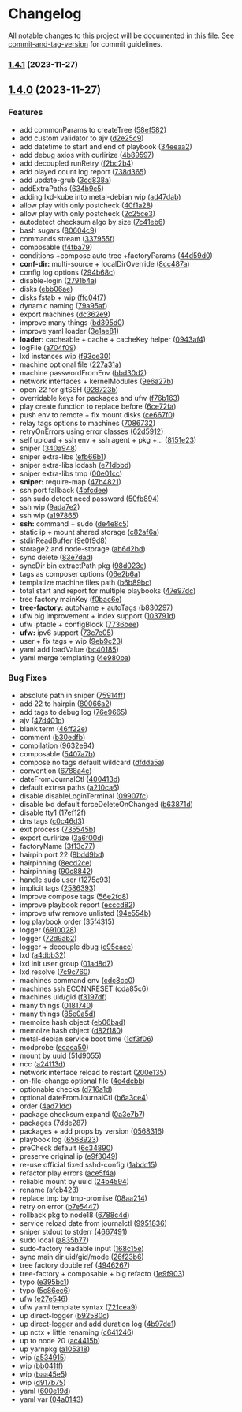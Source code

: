 # Changelog

All notable changes to this project will be documented in this file. See [commit-and-tag-version](https://github.com/absolute-version/commit-and-tag-version) for commit guidelines.

### [1.4.1](https://codeberg.org/devthefuture/foundernetes/compare/v1.4.0...v1.4.1) (2023-11-27)

## [1.4.0](https://codeberg.org/devthefuture/foundernetes/compare/v1.3.1...v1.4.0) (2023-11-27)


### Features

* add commonParams to createTree ([58ef582](https://codeberg.org/devthefuture/foundernetes/commit/58ef582d8b058144dc69de4bd4b7bf5778480cc3))
* add custom validator to ajv ([d2e25c9](https://codeberg.org/devthefuture/foundernetes/commit/d2e25c96dc6da4c54b2b413cc279fa53f7672bbe))
* add datetime to start and end of playbook ([34eeaa2](https://codeberg.org/devthefuture/foundernetes/commit/34eeaa27511c7fc6b3a0fde7982cde90633d7964))
* add debug axios with curlirize ([4b89597](https://codeberg.org/devthefuture/foundernetes/commit/4b895979a682ce4ceadce842a6bc1a8665d98c9a))
* add decoupled runRetry ([f2bc2b4](https://codeberg.org/devthefuture/foundernetes/commit/f2bc2b42241cb43209b2d6edaf3e8ca8941f6029))
* add played count log report ([738d365](https://codeberg.org/devthefuture/foundernetes/commit/738d3652f842ee372352d0b327cb32da762caed7))
* add update-grub ([3cd838a](https://codeberg.org/devthefuture/foundernetes/commit/3cd838a569bd851bfc83dfba80329c033c4c299f))
* addExtraPaths ([634b9c5](https://codeberg.org/devthefuture/foundernetes/commit/634b9c5b2ce4af2ea0f0a5a34dcebc28ca51a250))
* adding lxd-kube into metal-debian wip ([ad47dab](https://codeberg.org/devthefuture/foundernetes/commit/ad47dab5c075cb8540c36bbca0bdf585272eab91))
* allow play with only postcheck ([40f1a28](https://codeberg.org/devthefuture/foundernetes/commit/40f1a28dc113565a003d6bd56466a8d60231a322))
* allow play with only postcheck ([2c25ce3](https://codeberg.org/devthefuture/foundernetes/commit/2c25ce398c40c30925824a6bde9c49967fd35d37))
* autodetect checksum algo by size ([7c41eb6](https://codeberg.org/devthefuture/foundernetes/commit/7c41eb6497a3c2a76dd6b13b2277de863671630a))
* bash sugars ([80604c9](https://codeberg.org/devthefuture/foundernetes/commit/80604c96e6cced118657dce77590289601edf1b4))
* commands stream ([337955f](https://codeberg.org/devthefuture/foundernetes/commit/337955f931a75eac0326903e4cb22230cca52b7f))
* composable ([f4fba79](https://codeberg.org/devthefuture/foundernetes/commit/f4fba79cdc813b6bed269227c72c89b86bd43cc4))
* conditions +compose auto tree +factoryParams ([44d59d0](https://codeberg.org/devthefuture/foundernetes/commit/44d59d0ba9af6a929ee0990fc8f9e634b25839ac))
* **conf-dir:** multi-source + localDirOverride ([8cc487a](https://codeberg.org/devthefuture/foundernetes/commit/8cc487a8a9928fa5103d87516b5fa4937c890369))
* config log options ([294b68c](https://codeberg.org/devthefuture/foundernetes/commit/294b68cb4a132f3db03811b23535073c5c6ddbcc))
* disable-login ([2791b4a](https://codeberg.org/devthefuture/foundernetes/commit/2791b4a76b980a67b2bc99a5f71acd02885cc4e8))
* disks ([ebb06ae](https://codeberg.org/devthefuture/foundernetes/commit/ebb06aed24ed5d8f72b11da7673e2d4c40f4f189))
* disks fstab + wip ([ffc04f7](https://codeberg.org/devthefuture/foundernetes/commit/ffc04f7797089e0b5237614655ddd470ec368f7f))
* dynamic naming ([79a95af](https://codeberg.org/devthefuture/foundernetes/commit/79a95af0258bb68d1d0c65aba2ef74c146fb29ff))
* export machines ([dc362e9](https://codeberg.org/devthefuture/foundernetes/commit/dc362e96ddaf1d4ace4ca1e36a8d3632be2b537a))
* improve many things ([bd395d0](https://codeberg.org/devthefuture/foundernetes/commit/bd395d08ccb98d5f7600303687878cd0bdd8b57d))
* improve yaml loader ([3e1ae81](https://codeberg.org/devthefuture/foundernetes/commit/3e1ae8131fed39397ea70c9a7869b4e75da4dae8))
* **loader:** cacheable + cache + cacheKey helper ([0943af4](https://codeberg.org/devthefuture/foundernetes/commit/0943af4bebb862b6b296a66b872903abdb327e50))
* logFile ([a704f09](https://codeberg.org/devthefuture/foundernetes/commit/a704f09358cbd5d37d7eb0635703aa7b0103686a))
* lxd instances wip ([f93ce30](https://codeberg.org/devthefuture/foundernetes/commit/f93ce3063aa9b18d7cb3410b0da7ad4f748a0559))
* machine optional file ([227a31a](https://codeberg.org/devthefuture/foundernetes/commit/227a31aa6d5fcd3e1ce50ca519d05255bc6b869a))
* machine passwordFromEnv ([bbd30d2](https://codeberg.org/devthefuture/foundernetes/commit/bbd30d24844dbc002c5e4900e54611e34f999d7a))
* network interfaces + kernelModules ([9e6a27b](https://codeberg.org/devthefuture/foundernetes/commit/9e6a27b2378e0f2424c6b639c334f738dcbd788a))
* open 22 for gitSSH ([928723b](https://codeberg.org/devthefuture/foundernetes/commit/928723b9ef3cb1ae3674d68c38b16616a2d0f5a1))
* overridable keys for packages and ufw ([f76b163](https://codeberg.org/devthefuture/foundernetes/commit/f76b163f13b0d2e64b068f513fe1c741c1850e3d))
* play create function to replace before ([6ce72fa](https://codeberg.org/devthefuture/foundernetes/commit/6ce72fa55c4d432fe60046faf89f22719c236330))
* push env to remote + fix mount disks ([ce667f0](https://codeberg.org/devthefuture/foundernetes/commit/ce667f0c37c22c47193620ea8c96eff2608663d9))
* relay tags options to machines ([7086732](https://codeberg.org/devthefuture/foundernetes/commit/7086732fb17aa11e16acbff630ee2039335e3b64))
* retryOnErrors using error classes ([62d5912](https://codeberg.org/devthefuture/foundernetes/commit/62d59123dd9b8b737bd7c9c6899839c00f3e8033))
* self upload + ssh env + ssh agent + pkg +... ([8151e23](https://codeberg.org/devthefuture/foundernetes/commit/8151e238e81527eb196aaf01639e8086bf4c3735))
* sniper ([340a948](https://codeberg.org/devthefuture/foundernetes/commit/340a948db5bfdbfd81d06e51ae2b36c3779c808f))
* sniper extra-libs ([efb66b1](https://codeberg.org/devthefuture/foundernetes/commit/efb66b1cfe0efe6e9c0d2a227711423c75ed6f71))
* sniper extra-libs lodash ([e71dbbd](https://codeberg.org/devthefuture/foundernetes/commit/e71dbbdf713d1162fcfb8e430ae759673c430f13))
* sniper extra-libs tmp ([00e01cc](https://codeberg.org/devthefuture/foundernetes/commit/00e01cccac48ceaf2096759c1bc0ebe592beca79))
* **sniper:** require-map ([47b4821](https://codeberg.org/devthefuture/foundernetes/commit/47b4821c0e58e97d8ea529cafd04a71779787394))
* ssh port fallback ([4bfcdee](https://codeberg.org/devthefuture/foundernetes/commit/4bfcdee310de00b5387536e32c06bbd918f77c32))
* ssh sudo detect need password ([50fb894](https://codeberg.org/devthefuture/foundernetes/commit/50fb894982a6ffa32618bdd3519a03901b9026c4))
* ssh wip ([9ada7e2](https://codeberg.org/devthefuture/foundernetes/commit/9ada7e29c706b4da353814698203c512d7ffaa46))
* ssh wip ([a197865](https://codeberg.org/devthefuture/foundernetes/commit/a19786569bbadacbd0bd594b095ece587d14b637))
* **ssh:** command + sudo ([de4e8c5](https://codeberg.org/devthefuture/foundernetes/commit/de4e8c573453b84eef9a9cf852b6eda14fc9d547))
* static ip + mount shared storage ([c82af6a](https://codeberg.org/devthefuture/foundernetes/commit/c82af6a54e02bd13239bc94065f244045f09f228))
* stdinReadBuffer ([9e0f9d8](https://codeberg.org/devthefuture/foundernetes/commit/9e0f9d836df47ffd1f9039162e1a58d8e4a94a45))
* storage2 and node-storage ([ab6d2bd](https://codeberg.org/devthefuture/foundernetes/commit/ab6d2bdd85acc02db2145cddd8bc65eeece253d0))
* sync delete ([83e7dad](https://codeberg.org/devthefuture/foundernetes/commit/83e7dad1975ff96ee66acc7bea6ebc11cdd2bfd2))
* syncDir bin extractPath pkg ([98d023e](https://codeberg.org/devthefuture/foundernetes/commit/98d023e1000a792f4990fd71ec2987ad3f8ea1e1))
* tags as composer options ([06e2b6a](https://codeberg.org/devthefuture/foundernetes/commit/06e2b6afba6e3e77135501642525400954bf9504))
* templatize machine files path ([b6b89bc](https://codeberg.org/devthefuture/foundernetes/commit/b6b89bc1048d0ece7cf178217a6c422734eb6cad))
* total start and report for multiple playbooks ([47e97dc](https://codeberg.org/devthefuture/foundernetes/commit/47e97dc04988ca552232d7e7d265e20fa25dc683))
* tree factory mainKey ([f0bac6e](https://codeberg.org/devthefuture/foundernetes/commit/f0bac6ef9d321c71fbc852cf393cdc354ada91da))
* **tree-factory:** autoName + autoTags ([b830297](https://codeberg.org/devthefuture/foundernetes/commit/b83029748034af8d6a3a1a0f2ca78557851b789c))
* ufw big improvement + index support ([103791d](https://codeberg.org/devthefuture/foundernetes/commit/103791d9edc6185541730bf472ea47c10b47696a))
* ufw iptable + configBlock ([7736bee](https://codeberg.org/devthefuture/foundernetes/commit/7736bee1e0004cb9db3df41978e5882b9b864106))
* **ufw:** ipv6 support ([73e7e05](https://codeberg.org/devthefuture/foundernetes/commit/73e7e05b71dd9804242c34d09c208b63a28a020e))
* user + fix tags + wip ([9eb9c23](https://codeberg.org/devthefuture/foundernetes/commit/9eb9c234968c2aaedb806bd22d86da4557e0fd7c))
* yaml add loadValue ([bc40185](https://codeberg.org/devthefuture/foundernetes/commit/bc4018591dd380eabf8568b5b773738f1ffe763c))
* yaml merge templating ([4e980ba](https://codeberg.org/devthefuture/foundernetes/commit/4e980ba4f93da92866af985755e13794fe735252))


### Bug Fixes

* absolute path in sniper ([75914ff](https://codeberg.org/devthefuture/foundernetes/commit/75914ffde1b6b0fc40bc7d3d09ef64b4ba871908))
* add 22 to hairpin ([80066a2](https://codeberg.org/devthefuture/foundernetes/commit/80066a227767f5f107ca959685418c2f8938c404))
* add tags to debug log ([76e9665](https://codeberg.org/devthefuture/foundernetes/commit/76e9665906ba7e24f880a88ec4068d172eeccdaa))
* ajv ([47d401d](https://codeberg.org/devthefuture/foundernetes/commit/47d401dedbb920ed262c3336f9f7626180605831))
* blank term ([46ff22e](https://codeberg.org/devthefuture/foundernetes/commit/46ff22ef892b2c96c653a3622004cddf8038fe43))
* comment ([b30edfb](https://codeberg.org/devthefuture/foundernetes/commit/b30edfba5bb7130046eecb504d66ed22dea6afb9))
* compilation ([9632e94](https://codeberg.org/devthefuture/foundernetes/commit/9632e9453e16e4711d93b1b719abc9bdd019ff6c))
* composable ([5407a7b](https://codeberg.org/devthefuture/foundernetes/commit/5407a7b867978ceb824420aca4e293c79ea84eed))
* compose no tags default wildcard ([dfdda5a](https://codeberg.org/devthefuture/foundernetes/commit/dfdda5a656168967958d4a9210ecfc740ae33e17))
* convention ([6788a4c](https://codeberg.org/devthefuture/foundernetes/commit/6788a4cfcd26c9e310b7eb0f0be2070b08bebf10))
* dateFromJournalCtl ([400413d](https://codeberg.org/devthefuture/foundernetes/commit/400413d4797b1b2549cc4ce4f281ec31d1fa234d))
* default extrea paths ([a210ca6](https://codeberg.org/devthefuture/foundernetes/commit/a210ca6b785a1693f5209039e8ac05e3b274ff95))
* disable disableLoginTerminal ([09907fc](https://codeberg.org/devthefuture/foundernetes/commit/09907fc4f0ba9de99c18e3bfaf66406d49501af5))
* disable lxd default forceDeleteOnChanged ([b63871d](https://codeberg.org/devthefuture/foundernetes/commit/b63871d1a544315d8093862641243d0f8dbf5c4e))
* disable tty1 ([17ef12f](https://codeberg.org/devthefuture/foundernetes/commit/17ef12f8691c63cabce13aad09629def6adffb06))
* dns tags ([c0c46d3](https://codeberg.org/devthefuture/foundernetes/commit/c0c46d322a2822d6cd8896afb50a554eee1d4cde))
* exit process ([735545b](https://codeberg.org/devthefuture/foundernetes/commit/735545bb8f80c4c71f79dc5c957be39325406a71))
* export curlirize ([3a6f00d](https://codeberg.org/devthefuture/foundernetes/commit/3a6f00d64d7c1ce2d668a9fec9645b7d7ef89029))
* factoryName ([3f13c77](https://codeberg.org/devthefuture/foundernetes/commit/3f13c77b5fd0910bebe7ffad6f37939a48dcb496))
* hairpin port 22 ([8bdd9bd](https://codeberg.org/devthefuture/foundernetes/commit/8bdd9bd7c776edf56300aeb2dd2936b85c40092e))
* hairpinning ([8ecd2ce](https://codeberg.org/devthefuture/foundernetes/commit/8ecd2ce4d7638226f71ed540ea038d88dcf18fe3))
* hairpinning ([90c8842](https://codeberg.org/devthefuture/foundernetes/commit/90c88421c06322ca362d57f85292f6c483ba3f5e))
* handle sudo user ([1275c93](https://codeberg.org/devthefuture/foundernetes/commit/1275c93df58761e2b7a9150e99a174baf0258c80))
* implicit tags ([2586393](https://codeberg.org/devthefuture/foundernetes/commit/2586393f850cf366b7dca597f34c8c1d65cc534d))
* improve compose tags ([56e2fd8](https://codeberg.org/devthefuture/foundernetes/commit/56e2fd814e84f31ec08a2968957f047041b7c375))
* improve playbook report ([ecccd82](https://codeberg.org/devthefuture/foundernetes/commit/ecccd82e2c8d8a0b0cd035c466505590dc346aef))
* improve ufw remove unlisted ([94e554b](https://codeberg.org/devthefuture/foundernetes/commit/94e554b6b874eed2e1175693285dd2c335204ee9))
* log playbook order ([35f4315](https://codeberg.org/devthefuture/foundernetes/commit/35f4315e35053dc89c2ed8e2b673753b6c5aa640))
* logger ([6910028](https://codeberg.org/devthefuture/foundernetes/commit/6910028d342d48491c837a88ea1d43c6bae21612))
* logger ([72d9ab2](https://codeberg.org/devthefuture/foundernetes/commit/72d9ab211df4d29ab382365793845d423cbde02b))
* logger + decouple dbug ([e95cacc](https://codeberg.org/devthefuture/foundernetes/commit/e95cacc3670d0b1e4a43bae3f540c0d301871f34))
* lxd ([a4dbb32](https://codeberg.org/devthefuture/foundernetes/commit/a4dbb324189869d6884c6e2ddc8571a47f3459f5))
* lxd init user group ([01ad8d7](https://codeberg.org/devthefuture/foundernetes/commit/01ad8d7082ce84eb869de9a7fcc872dfea1cc27b))
* lxd resolve ([7c9c760](https://codeberg.org/devthefuture/foundernetes/commit/7c9c760f789700833a9ad37e05428ac19a8de0b0))
* machines command env ([cdc8cc0](https://codeberg.org/devthefuture/foundernetes/commit/cdc8cc040e1e70f3f636a2502363303867679eba))
* machines ssh ECONNRESET ([cda85c6](https://codeberg.org/devthefuture/foundernetes/commit/cda85c6609f9ee0ef8f10ab6370e5c5c82fe539a))
* machines uid/gid ([f3197df](https://codeberg.org/devthefuture/foundernetes/commit/f3197dfab134cbe0ca2334569706d9ec2ecf69ba))
* many things ([0181740](https://codeberg.org/devthefuture/foundernetes/commit/01817405a7540746e82da6a94cdbb6e316e7e233))
* many things ([85e0a5d](https://codeberg.org/devthefuture/foundernetes/commit/85e0a5d3841fb5cea99df580d68f1b2aa31bb018))
* memoize hash object ([eb06bad](https://codeberg.org/devthefuture/foundernetes/commit/eb06bad444fe7390ed9a843c2b04d085cc3a227d))
* memoize hash object ([d82f180](https://codeberg.org/devthefuture/foundernetes/commit/d82f1800ce1c48ce63bc920dcf2ab7f755342e05))
* metal-debian service boot time ([1df3f06](https://codeberg.org/devthefuture/foundernetes/commit/1df3f06dbc4e8d4e3b78ab78cb300a2e2d7801bf))
* modprobe ([ecaea50](https://codeberg.org/devthefuture/foundernetes/commit/ecaea502c2ca07277cc304b48178ff13a21d3666))
* mount by uuid ([51d9055](https://codeberg.org/devthefuture/foundernetes/commit/51d9055f41c1a46c522d1d17fc7217ab0eb36608))
* ncc ([a24113d](https://codeberg.org/devthefuture/foundernetes/commit/a24113da13d545fc525100e952d7ee9e6ae6d067))
* network interface reload to restart ([200e135](https://codeberg.org/devthefuture/foundernetes/commit/200e135c3d3141138b3d4fb9890dd4c736f56872))
* on-file-change optional file ([4e4dcbb](https://codeberg.org/devthefuture/foundernetes/commit/4e4dcbba0dce7723c96408022491ba3260006eab))
* optionable checks ([d716a1d](https://codeberg.org/devthefuture/foundernetes/commit/d716a1d75b9f9b844f6e7d1c1102abf539e3307c))
* optional dateFromJournalCtl ([b6a3ce4](https://codeberg.org/devthefuture/foundernetes/commit/b6a3ce445aedf00c5fe37295e34ac2e3ae47f993))
* order ([4ad71dc](https://codeberg.org/devthefuture/foundernetes/commit/4ad71dce143b34397e748469bd728276d03e6c21))
* package checksum expand ([0a3e7b7](https://codeberg.org/devthefuture/foundernetes/commit/0a3e7b7a0207b51d8c189e1d5bce0ca3e9a397fc))
* packages ([7dde287](https://codeberg.org/devthefuture/foundernetes/commit/7dde287c51fb874697124c8765b2c9c30131d84e))
* packages + add props by version ([0568316](https://codeberg.org/devthefuture/foundernetes/commit/056831626a831800c57f41ebefcd268ad3d1298d))
* playbook log ([6568923](https://codeberg.org/devthefuture/foundernetes/commit/65689236dcf30e78b2df821d17ed3ada95d10834))
* preCheck default ([6c34890](https://codeberg.org/devthefuture/foundernetes/commit/6c348904bef51da3ee76b23c45e2400a969db236))
* preserve original ip ([e9f3049](https://codeberg.org/devthefuture/foundernetes/commit/e9f3049602541af2454dc77d6d878bae5b873d2d))
* re-use official fixed sshd-config ([1abdc15](https://codeberg.org/devthefuture/foundernetes/commit/1abdc155395013522c672ac29fb4c516eabcce51))
* refactor play errors ([ace5f4a](https://codeberg.org/devthefuture/foundernetes/commit/ace5f4abc71daefe0b6e85b6f3a0089c38c363dc))
* reliable mount by uuid ([24b4594](https://codeberg.org/devthefuture/foundernetes/commit/24b4594b46c99040a4c8859dba2494012a87da52))
* rename ([afcb423](https://codeberg.org/devthefuture/foundernetes/commit/afcb42346b0fe0b97db4971a8cfc0ee63065a953))
* replace tmp by tmp-promise ([08aa214](https://codeberg.org/devthefuture/foundernetes/commit/08aa2142f4abe8d9d1d6865636d4eafc0c53931e))
* retry on error ([b7e5447](https://codeberg.org/devthefuture/foundernetes/commit/b7e54471e67b13d72d003816bf295a07872b8419))
* rollback pkg to node18 ([6788c4d](https://codeberg.org/devthefuture/foundernetes/commit/6788c4dbaba0e0a3f04066f2216d06bb45b5637c))
* service reload date from journalctl ([9951836](https://codeberg.org/devthefuture/foundernetes/commit/9951836adde080175f364d023d9470a03b0e7e95))
* sniper stdout to stderr ([4667491](https://codeberg.org/devthefuture/foundernetes/commit/4667491aa673b483a3a9e342d46a9336c1b21c1f))
* sudo local ([a835b77](https://codeberg.org/devthefuture/foundernetes/commit/a835b77431dd1228bfd010d09d2589f34c43c44a))
* sudo-factory readable input ([168c15e](https://codeberg.org/devthefuture/foundernetes/commit/168c15e04ff85d6fb94482d9fc02932be84597c4))
* sync main dir uid/gid/mode ([26f23b6](https://codeberg.org/devthefuture/foundernetes/commit/26f23b68c55155689dc173a1e632745c495d0588))
* tree factory double ref ([4946267](https://codeberg.org/devthefuture/foundernetes/commit/494626739f7035b64559fe42a55664bf3a42223d))
* tree-factory + composable + big refacto ([1e9f903](https://codeberg.org/devthefuture/foundernetes/commit/1e9f903b8430a5090d232fa83e1030f6a5d74d66))
* typo ([e395bc1](https://codeberg.org/devthefuture/foundernetes/commit/e395bc1e811fa5836a333b0fe94d04ed335bb42c))
* typo ([5c86ec6](https://codeberg.org/devthefuture/foundernetes/commit/5c86ec655268ff8947c9f23e630896fbdf1f165a))
* ufw ([e27e546](https://codeberg.org/devthefuture/foundernetes/commit/e27e5461c1bca98c865dfbb09e597a62aa3088c3))
* ufw yaml template syntax ([721cea9](https://codeberg.org/devthefuture/foundernetes/commit/721cea9152c0d8721d6c789e1a1a4ad356641f8d))
* up direct-logger ([b92580c](https://codeberg.org/devthefuture/foundernetes/commit/b92580c0835b549dcd6ac4ae16d411a601895321))
* up direct-logger and add duration log ([4b97de1](https://codeberg.org/devthefuture/foundernetes/commit/4b97de1f4558b2d3964801892e1e9f69b64053d3))
* up nctx + little renaming ([c641246](https://codeberg.org/devthefuture/foundernetes/commit/c641246f0b69690dda7279bd7e6d74464e316ac6))
* up to node 20 ([ac4415b](https://codeberg.org/devthefuture/foundernetes/commit/ac4415b7bdecd7cbd85d4a77062fa8a7b83c6131))
* up yarnpkg ([a105318](https://codeberg.org/devthefuture/foundernetes/commit/a105318c857e4baeab591a649eca475daa35d9b5))
* wip ([a534915](https://codeberg.org/devthefuture/foundernetes/commit/a53491511b3474f300b15b11279bf7f0d37acff4))
* wip ([bb041ff](https://codeberg.org/devthefuture/foundernetes/commit/bb041ff2de23ae17300018bace997e0784395d8c))
* wip ([baa45e5](https://codeberg.org/devthefuture/foundernetes/commit/baa45e5b4027a3505a7df04d48d5d272bd30be3c))
* wip ([d917b75](https://codeberg.org/devthefuture/foundernetes/commit/d917b75fa976ad359619b8508f521321dee555bb))
* yaml ([600e19d](https://codeberg.org/devthefuture/foundernetes/commit/600e19d1bfbf80a6671800be43c37380c55350a7))
* yaml var ([04a0143](https://codeberg.org/devthefuture/foundernetes/commit/04a014324ad3cddb07d07bc2cde7b958cbf9c0f0))

